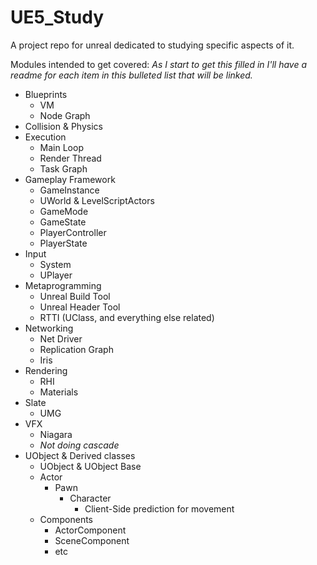 # UE5_Study
A project repo for unreal dedicated to studying specific aspects of it.  

Modules intended to get covered:
*As I start to get this filled in I'll have a readme for each item in this bulleted list that will be linked.*

* Blueprints
  * VM
  * Node Graph
* Collision & Physics
* Execution
  * Main Loop
  * Render Thread
  * Task Graph
* Gameplay Framework
  * GameInstance
  * UWorld & LevelScriptActors
  * GameMode
  * GameState
  * PlayerController
  * PlayerState
* Input
  * System
  * UPlayer
* Metaprogramming
  * Unreal Build Tool
  * Unreal Header Tool
  * RTTI (UClass, and everything else related)
* Networking
  * Net Driver
  * Replication Graph
  * Iris
* Rendering
  * RHI
  * Materials
* Slate
  * UMG
* VFX
  * Niagara
  * *Not doing cascade*
* UObject & Derived classes
  * UObject & UObject Base
  * Actor
    * Pawn
      * Character
        * Client-Side prediction for movement
  * Components
    * ActorComponent
    * SceneComponent
    * etc
